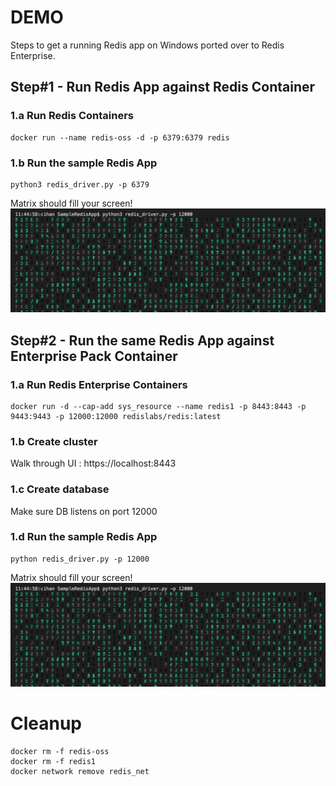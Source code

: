 # DEMO
Steps to get a running Redis app on Windows ported over to Redis Enterprise. 

## Step#1 - Run Redis App against Redis Container
### 1.a Run Redis Containers
```
docker run --name redis-oss -d -p 6379:6379 redis
```

### 1.b Run the sample Redis App
```
python3 redis_driver.py -p 6379
```
Matrix should fill your screen!
![Image](https://raw.githubusercontent.com/cihanb/dockerdemo_rp/master/Demo%233%20Migrating%20Redis%20App%20on%20macOS/Media/app_output.jpeg)

## Step#2 - Run the same Redis App against Enterprise Pack Container
### 1.a Run Redis Enterprise Containers 
```
docker run -d --cap-add sys_resource --name redis1 -p 8443:8443 -p 9443:9443 -p 12000:12000 redislabs/redis:latest
```
### 1.b Create cluster

Walk through UI : https://localhost:8443

### 1.c Create database

Make sure DB listens on port 12000

### 1.d Run the sample Redis App
```
python redis_driver.py -p 12000
```
Matrix should fill your screen!
![Image](https://raw.githubusercontent.com/cihanb/dockerdemo_rp/master/Demo%233%20Migrating%20Redis%20App%20on%20macOS/Media/app_output.jpeg)

# Cleanup
```
docker rm -f redis-oss
docker rm -f redis1
docker network remove redis_net
```